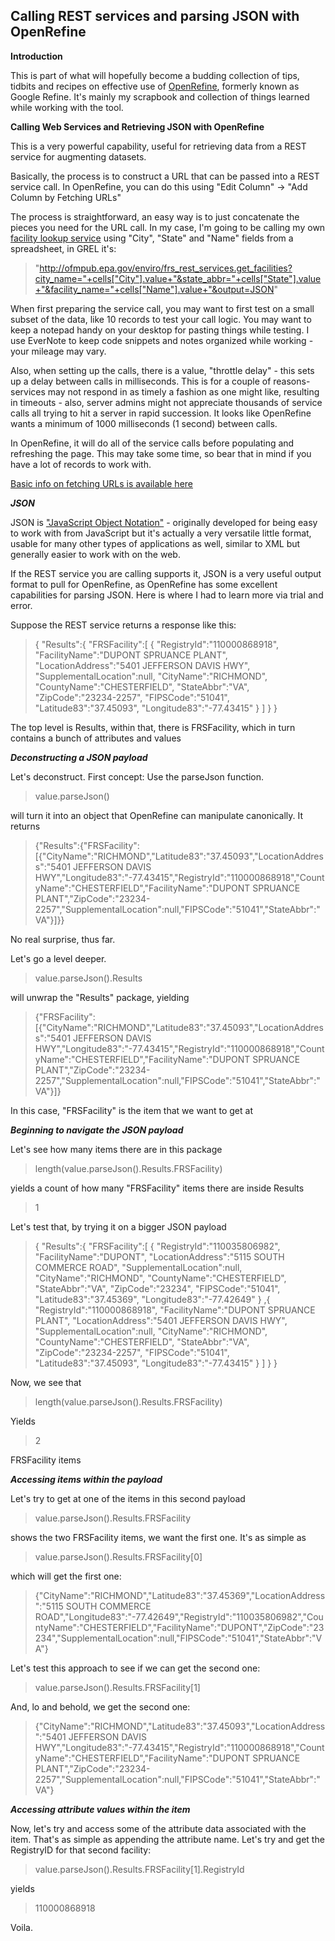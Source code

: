 Calling REST services and parsing JSON with OpenRefine
-----------------------------

**Introduction**

This is part of what will hopefully become a budding collection of tips, tidbits and recipes on effective use of [OpenRefine](http://openrefine.org/), formerly known as Google Refine.  It's mainly my scrapbook and collection of things learned while working with the tool.

**Calling Web Services and Retrieving JSON with OpenRefine**

This is a very powerful capability, useful for retrieving data from a REST service for augmenting datasets.

Basically, the process is to construct a URL that can be passed into a REST service call.  In OpenRefine, you can do this using "Edit Column" -> "Add Column by Fetching URLs"

The process is straightforward, an easy way is to just concatenate the pieces you need for the URL call.  In my case, I'm going to be calling my own [facility lookup service](http://www.epa.gov/enviro/html/fii/FRS_REST_Services.html) using "City", "State" and "Name" fields from a spreadsheet, in GREL it's:

>"http://ofmpub.epa.gov/enviro/frs_rest_services.get_facilities?city_name="+cells["City"].value+"&state_abbr="+cells["State"].value+"&facility_name="+cells["Name"].value+"&output=JSON"

When first preparing the service call, you may want to first test on a small subset of the data, like 10 records to test your call logic.  You may want to keep a notepad handy on your desktop for pasting things while testing.  I use EverNote to keep code snippets and notes organized while working - your mileage may vary.

Also, when setting up the calls, there is a value, "throttle delay" - this sets up a delay between calls in milliseconds.  This is for a couple of reasons- services may not respond in as timely a fashion as one might like, resulting in timeouts - also, server admins might not appreciate thousands of service calls all trying to hit a server in rapid succession.  It looks like OpenRefine wants a minimum of 1000 milliseconds (1 second) between calls.

In OpenRefine, it will do all of the service calls before populating and refreshing the page.  This may take some time, so bear that in mind if you have a lot of records to work with.

[Basic info on fetching URLs is available  here](https://github.com/OpenRefine/OpenRefine/wiki/Fetching-URLs-From-Web-Services)

***JSON***

JSON is ["JavaScript Object Notation"](http://www.json.org/) - originally developed for being easy to work with from JavaScript but it's actually a very versatile little format, usable for many other types of applications as well, similar to XML but generally easier to work with on the web.  

If the REST service you are calling supports it, JSON is a very useful output format to pull for OpenRefine, as OpenRefine has some excellent capabilities for parsing JSON.  Here is where I had to learn more via trial and error.

Suppose the REST service returns a response like this:
>{
"Results":{
"FRSFacility":[
{
"RegistryId":"110000868918",
"FacilityName":"DUPONT SPRUANCE PLANT",
"LocationAddress":"5401 JEFFERSON DAVIS HWY",
"SupplementalLocation":null,
"CityName":"RICHMOND",
"CountyName":"CHESTERFIELD",
"StateAbbr":"VA",
"ZipCode":"23234-2257",
"FIPSCode":"51041",
"Latitude83":"37.45093",
"Longitude83":"-77.43415"
}
]
}
}

The top level is Results, within that, there is FRSFacility, which in turn contains a bunch of attributes and values

***Deconstructing a JSON payload***

Let's deconstruct.  First concept:  Use the parseJson function.

>value.parseJson() 

will turn it into an object that OpenRefine can manipulate canonically.  It returns

>{"Results":{"FRSFacility":[{"CityName":"RICHMOND","Latitude83":"37.45093","LocationAddress":"5401 JEFFERSON DAVIS HWY","Longitude83":"-77.43415","RegistryId":"110000868918","CountyName":"CHESTERFIELD","FacilityName":"DUPONT SPRUANCE PLANT","ZipCode":"23234-2257","SupplementalLocation":null,"FIPSCode":"51041","StateAbbr":"VA"}]}}

No real surprise, thus far.

Let's go a level deeper.

>value.parseJson().Results

will unwrap the "Results" package, yielding

>{"FRSFacility":[{"CityName":"RICHMOND","Latitude83":"37.45093","LocationAddress":"5401 JEFFERSON DAVIS HWY","Longitude83":"-77.43415","RegistryId":"110000868918","CountyName":"CHESTERFIELD","FacilityName":"DUPONT SPRUANCE PLANT","ZipCode":"23234-2257","SupplementalLocation":null,"FIPSCode":"51041","StateAbbr":"VA"}]}

In this case, "FRSFacility" is the item that we want to get at

***Beginning to navigate the JSON payload***

Let's see how many items there are in this package

>length(value.parseJson().Results.FRSFacility)

yields a count of how many "FRSFacility" items there are inside Results

>1

Let's test that, by trying it on a bigger JSON payload

>{
"Results":{
"FRSFacility":[
{
"RegistryId":"110035806982",
"FacilityName":"DUPONT",
"LocationAddress":"5115 SOUTH COMMERCE ROAD",
"SupplementalLocation":null,
"CityName":"RICHMOND",
"CountyName":"CHESTERFIELD",
"StateAbbr":"VA",
"ZipCode":"23234",
"FIPSCode":"51041",
"Latitude83":"37.45369",
"Longitude83":"-77.42649"
}
,{
"RegistryId":"110000868918",
"FacilityName":"DUPONT SPRUANCE PLANT",
"LocationAddress":"5401 JEFFERSON DAVIS HWY",
"SupplementalLocation":null,
"CityName":"RICHMOND",
"CountyName":"CHESTERFIELD",
"StateAbbr":"VA",
"ZipCode":"23234-2257",
"FIPSCode":"51041",
"Latitude83":"37.45093",
"Longitude83":"-77.43415"
}
]
}
}

Now, we see that

>length(value.parseJson().Results.FRSFacility)

Yields

>2

FRSFacility items

***Accessing items within the payload***

Let's try to get at one of the items in this second payload

>value.parseJson().Results.FRSFacility

shows the two FRSFacility items, we want the first one.  It's as simple as

>value.parseJson().Results.FRSFacility[0]

which will get the first one:

>{"CityName":"RICHMOND","Latitude83":"37.45369","LocationAddress":"5115 SOUTH COMMERCE ROAD","Longitude83":"-77.42649","RegistryId":"110035806982","CountyName":"CHESTERFIELD","FacilityName":"DUPONT","ZipCode":"23234","SupplementalLocation":null,"FIPSCode":"51041","StateAbbr":"VA"}

Let's test this approach to see if we can get the second one:

>value.parseJson().Results.FRSFacility[1]

And, lo and behold, we get the second one:

>{"CityName":"RICHMOND","Latitude83":"37.45093","LocationAddress":"5401 JEFFERSON DAVIS HWY","Longitude83":"-77.43415","RegistryId":"110000868918","CountyName":"CHESTERFIELD","FacilityName":"DUPONT SPRUANCE PLANT","ZipCode":"23234-2257","SupplementalLocation":null,"FIPSCode":"51041","StateAbbr":"VA"}

***Accessing attribute values within the item***

Now, let's try and access some of the attribute data associated with the item.  That's as simple as appending the attribute name.  Let's try and get the RegistryID for that second facility:

>value.parseJson().Results.FRSFacility[1].RegistryId

yields

>110000868918

Voila.







